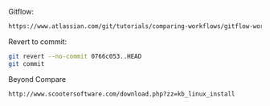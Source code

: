 Gitflow:
```html
https://www.atlassian.com/git/tutorials/comparing-workflows/gitflow-workflow
```

Revert to commit:
```bash
git revert --no-commit 0766c053..HEAD
git commit
```

Beyond Compare
```html
http://www.scootersoftware.com/download.php?zz=kb_linux_install
```
